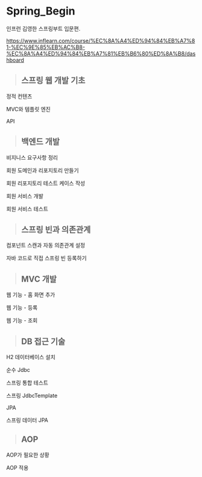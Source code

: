 # Spring_Begin
인프런 김영한 스프링부트 입문편.  

https://www.inflearn.com/course/%EC%8A%A4%ED%94%84%EB%A7%81-%EC%9E%85%EB%AC%B8-%EC%8A%A4%ED%94%84%EB%A7%81%EB%B6%80%ED%8A%B8/dashboard
>## 스프링 웹 개발 기초
정적 컨텐츠  
   
MVC와 템플릿 엔진   

API   


>## 백엔드 개발
비지니스 요구사항 정리 
   
회원 도메인과 리포지토리 만들기   

회원 리포지토리 테스트 케이스 작성   

회원 서비스 개발   

회원 서비스 테스트   

>## 스프링 빈과 의존관계
컴포넌트 스캔과 자동 의존관계 설정  
   
자바 코드로 직접 스프링 빈 등록하기   

>## MVC 개발
웹 기능 - 홈 화면 추가   
   
웹 기능 - 등록   

웹 기능 - 조회   

>## DB 접근 기술
H2 데이터베이스 설치   
   
순수 Jdbc   

스프링 통합 테스트   

스프링 JdbcTemplate   

JPA   

스프링 데이터 JPA   

>## AOP
AOP가 필요한 상황   
   
AOP 적용  
